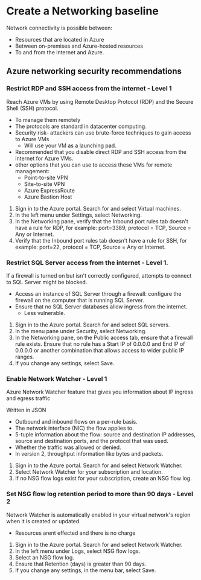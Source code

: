 # Create a Networking baseline

Network connectivity is possible between:

- Resources that are located in Azure
- Between on-premises and Azure-hosted resources
- To and from the internet and Azure.

## Azure networking security recommendations

### Restrict RDP and SSH access from the internet - Level 1

Reach Azure VMs by using Remote Desktop Protocol (RDP) and the Secure Shell (SSH) protocol.

- To manage them remotely
- The protocols are standard in datacenter computing.
- Security risk-  attackers can use brute-force techniques to gain access to Azure VMs
  - Will use your VM as a launching pad.
- Recommended that you disable direct RDP and SSH access from the internet for Azure VMs.
- other options that you can use to access these VMs for remote management:
  - Point-to-site VPN
  - Site-to-site VPN
  - Azure ExpressRoute
  - Azure Bastion Host

1. Sign in to the Azure portal. Search for and select Virtual machines.
2. In the left menu under Settings, select Networking.
3. In the Networking pane, verify that the Inbound port rules tab doesn't have a rule for RDP, for example: port=3389, protocol = TCP, Source = Any or Internet.
4. Verify that the Inbound port rules tab doesn't have a rule for SSH, for example: port=22, protocol = TCP, Source = Any or Internet.

### Restrict SQL Server access from the internet - Level 1.

If a firewall is turned on but isn't correctly configured, attempts to connect to SQL Server might be blocked.

- Access an instance of SQL Server through a firewall: configure the firewall on the computer that is running SQL Server.
- Ensure that no SQL Server databases allow ingress from the internet.
  - Less vulnerable.

1. Sign in to the Azure portal. Search for and select SQL servers.
2. In the menu pane under Security, select Networking.
3. In the Networking pane, on the Public access tab, ensure that a firewall rule exists. Ensure that no rule has a Start IP of 0.0.0.0 and End IP of 0.0.0.0 or another combination that allows access to wider public IP ranges.
4. If you change any settings, select Save.

### Enable Network Watcher - Level 1

Azure Network Watcher feature that gives you information about IP ingress and egress traffic

Written in JSON

- Outbound and inbound flows on a per-rule basis.
- The network interface (NIC) the flow applies to.
- 5-tuple information about the flow: source and destination IP addresses, source and destination ports, and the protocol that was used.
- Whether the traffic was allowed or denied.
- In version 2, throughput information like bytes and packets.

1. Sign in to the Azure portal. Search for and select Network Watcher.
2. Select Network Watcher for your subscription and location.
3. If no NSG flow logs exist for your subscription, create an NSG flow log.

### Set NSG flow log retention period to more than 90 days - Level 2

Network Watcher is automatically enabled in your virtual network's region when it is created or updated.

- Resources arent effected and there is no charge

1. Sign in to the Azure portal. Search for and select Network Watcher.
2. In the left menu under Logs, select NSG flow logs.
3. Select an NSG flow log.
4. Ensure that Retention (days) is greater than 90 days.
5. If you change any settings, in the menu bar, select Save.